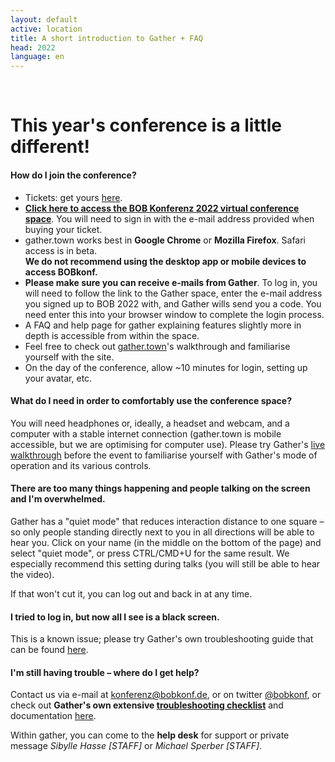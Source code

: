 ```yaml
---
layout: default
active: location
title: A short introduction to Gather + FAQ
head: 2022
language: en
---
```


 
<div class="container">
  <div class="main" ><p>&nbsp;</p>
           <h1>This year's conference is a little different!</h1>

<h4>How do I join the conference?</h4> <ul><li>Tickets: get yours <a
href="https://ti.to/bob/bob2022/" target="_blank">here</a>.</li>
<li>  <a href="https://app.gather.town/app/kaLdDo4mZ0bUWg2o/BOBkonf"><strong>Click here to access the BOB Konferenz 2022 virtual conference space</strong></a>. You will need to sign in with the e-mail address
provided when buying your ticket.</li>
<li>gather.town works best in <strong>Google Chrome</strong> or <strong>Mozilla Firefox</strong>. Safari access is in beta.<br>
<strong>We do not recommend using the desktop app or mobile devices to access BOBkonf.</strong></li>
<li><strong>Please make sure you can receive e-mails from Gather</strong>. To log in, you will need
to follow the link to the Gather space, enter the e-mail address you signed up to BOB 2022
with, and Gather wills send you a code. You need enter this into your browser window to complete the login process.</li>
<li>A FAQ and help page for gather explaining features slightly more in depth is accessible from within the space.</li>
<li>Feel free to check out <a
href="https://gather.town" target="_blank">gather.town</a>'s walkthrough and familiarise yourself with the
site.</li><li> On the day of the conference, allow ~10 minutes for login,
setting up your avatar, etc.<br /></li></ul>


<h4>What do I need in order to comfortably use the conference space?</h4>
<p> You will need headphones or, ideally, a headset and webcam, and a computer with
a stable internet connection (gather.town is mobile accessible, but we
are optimising for computer use).  Please try
Gather's <a href="https://gather.town/app/lgAy7dSoTjpXcnqy/Live%20Walkthrough"
target="_blank">live walkthrough</a> before the event to familiarise
yourself with Gather's mode of operation and its various
controls.</p>

<h4>There are too many things happening and people talking on the screen and I'm overwhelmed.</h4>
<p>Gather has a "quiet mode" that reduces interaction distance to one
square – so only people standing directly next to you in all
directions will be able to hear you. Click on your name (in the middle
on the bottom of the page) and select "quiet mode", or press
CTRL/CMD+U for the same result. We especially recommend this setting
during talks (you will still be able to hear the video).<br />

If that won't cut it, you can log out and back in at any time.</p>

<h4>I tried to log in, but now all I see is a black screen.</h4>
<p>This
is a known issue; please try Gather's own troubleshooting guide that
can be found <a
href="https://support.gather.town/help/help-black-screen">here</a>.</p>


<h4>I'm still having trouble – where do I get help?</h4>

<p>Contact us via e-mail at <a href="mailto:konferenz@bobkonf.de">konferenz@bobkonf.de</a>, or on twitter <a href="https://twitter.com/BOBKonf" target="_blank">@bobkonf</a>, or check out <strong>Gather's own extensive <a href="https://support.gather.town/help/troubleshooting-checklist">troubleshooting checklist</a></strong> and documentation <a href="https://support.gather.town/help">here</a>.</p>
<p>Within gather, you can come to the <strong>help desk</strong> for support or private message <em>Sibylle Hasse [STAFF]</em> or <em>Michael Sperber [STAFF]</em>.</p>
</div>
</div>
